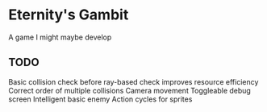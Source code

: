 # Eternity's Gambit
A game I might maybe develop

## TODO
Basic collision check before ray-based check improves resource efficiency
Correct order of multiple collisions
Camera movement
Toggleable debug screen
Intelligent basic enemy
Action cycles for sprites
